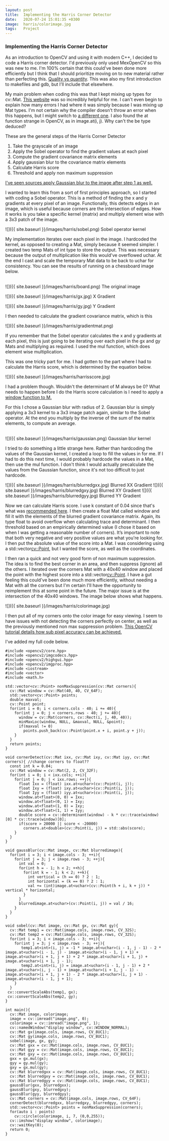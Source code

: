 ```yaml
---
layout: post
title:  Implementing the Harris Corner Detector
date:   2020-07-24 15:01:35 +0300
image:  harris/colorimage.jpg
tags:   Project
---
```


### Implementing the Harris Corner Detector
			
As an introduction to OpenCV and using it with modern C++, I decided to code a Harris corner detector. I'd previously only used MexOpenCV so this was new to me. I'm 100% certain that this could've been done more efficiently but I think that I should prioritize moving on to new material rather than perfecting this. <a href = "https://blog.codinghorror.com/quantity-always-trumps-quality/">Quality vs quantity</a>. This was also my first introduction to makefiles and gdb, but I’ll include that elsewhere.

My main problem when coding this was that I kept mixing up types for cv::Mat. <a href = "http://ninghang.blogspot.com/2012/11/list-of-mat-type-in-opencv.html">This website</a> was so incredibly helpful for me. I can't even begin to explain how many errors I had where it was simply because I was mixing up Mat types. I'm not certain why the compiler doesn't throw an error when this happens, but I might switch to <a href = "https://stackoverflow.com/questions/13546151/opencv-error-for-accessing-cvmat-data">a different one</a>. I also found the at function strange in OpenCV, as in image.at<uchar>(i, j). Why can't the <uchar> be type deduced?  

These are the general steps of the Harris Corner Detector

1.  Take the grayscale of an image
2.  Apply the Sobel operator to find the gradient values at each pixel
3.  Compute the gradient covariance matrix elements
4.  Apply gaussian blur to the covariance matrix elements
5.  Calculate Harris score
6.  Threshold and apply non maximum suppression

<a href = "http://www.ipol.im/pub/art/2018/229/article_lr.pdf"> I've seen sources apply Gaussian blur to the image after step 1 as well. </a>

I wanted to learn this from a sort of first principles approach, so I started with coding a Sobel operator. This is a method of finding the x and y gradients at every pixel of an image. Functionally, this detects edges in an image, which is useful because corners are the intersection of edges. How it works is you take a specific kernel (matrix) and multiply element wise with a 3x3 patch of the image.

![]({{ site.baseurl }}/images/harris/sobel.png)
Sobel operator kernel
			
My implementation iterates over each pixel in the image. I hardcoded the kernel, as opposed to creating a Mat, simply because it seemed simpler.  I created two temp Mats of int type to store the output. This was necessary because the output of multiplication like this would've overflowed uchar. At the end I cast and scale the temporary Mat data to be back to uchar for consistency. You can see the results of running on a chessboard image below.  <br><br>

![]({{ site.baseurl }}/images/harris/board.png)
The original image
			
![]({{ site.baseurl }}/images/harris/gx.jpg)
X Gradient
			
![]({{ site.baseurl }}/images/harris/gy.jpg)
Y Gradient

I then needed to calculate the gradient covariance matrix, which is this
			
![]({{ site.baseurl }}/images/harris/gradientmat.png)

If you remember that the Sobel operator calculates the x and y gradients at each pixel, this is just going to be iterating over each pixel in the gx and gy Mats and multiplying as required. I used the mul function, which does element wise multiplication.

This was one tricky part for me. I had gotten to the part where I had to calculate the Harris score, which is determined by the equation below.
			
![]({{ site.baseurl }}/images/harris/harrisscore.jpg)

I had a problem though. Wouldn't the determinant of M always be 0? What needs to happen before I do the Harris score calculation is I need to apply a <a href = "https://stackoverflow.com/questions/15075239/the-harris-stephens-corner-detection-algorithm-determinant-always-0-zero">window function to M.</a>

For this I chose a Gaussian blur with radius of 2.  Gaussian blur is simply applying a 3x3 kernel to a 3x3 image patch again, similar to the Sobel operator. At the end you multiply by the inverse of the sum of the matrix elements, to compute an average.  <br><br>
			
![]({{ site.baseurl }}/images/harris/gaussian.png)
Gaussian blur kernel
			
I tried to do something a little strange here. Rather than hardcoding the values of the Gaussian kernel, I created a loop to fill the values in for me.  If I had to do this next time, I would probably hardcode the values in a Mat, then use the mul function. I don't think I would actually precalculate the values from the Gaussian function, since it's not too difficult to just hardcode.
			
![]({{ site.baseurl }}/images/harris/blurredgxx.jpg)
Blurred XX Gradient
![]({{ site.baseurl }}/images/harris/blurredgxy.jpg)
Blurred XY Gradient
![]({{ site.baseurl }}/images/harris/blurredgyy.jpg)
Blurred YY Gradient

Now we can calculate Harris score. I use k constant of 0.04 since that's what was <a href = "https://courses.cs.washington.edu/courses/cse576/06sp/notes/HarrisDetector.pdf">recommended here</a>. I then create a float Mat called window and fill it with the elements of the blurred gradient covariance matrix. Again, its type float to avoid overflow when calculating trace and determinant. I then threshold based on an empirically determined value (I chose it based on when I was getting a reasonable number of corners). It’s important to note that both very negative and very positive values are what you're looking for. I then put the absolute value of the score into a Mat. I was considering using a std::vector<cv::Point>, but I wanted the score, as well as the coordinates.

I then ran a quick and not very good form of non maximum suppression. The idea is to find the best corner in an area, and then suppress (ignore) all the others.  I iterated over the corners Mat with a 40x40 window and placed the point with the highest score into a std::vector<cv::Point>. I have a gut feeling this could've been done much more efficiently, without needing a Mat with all the corners but I'm certain I'll have the opportunity to reimplement this at some point in the future. The major issue is at the intersection of the 40x40 windows. The image below shows what happens. 
			
![]({{ site.baseurl }}/images/harris/colorimage.jpg)
			
I then put all of my corners onto the color image for easy viewing. I seem to have issues with not detecting the corners perfectly on center, as well as the previously mentioned non max suppression problem. <a href = "https://opencv-python-tutroals.readthedocs.io/en/latest/py_tutorials/py_feature2d/py_features_harris/py_features_harris.html">This OpenCV tutorial details how sub pixel accuracy can be achieved.</a>
			
I've added my full code below.

```
#include <opencv2/core.hpp>
#include <opencv2/imgcodecs.hpp>
#include <opencv2/highgui.hpp>
#include <opencv2/imgproc.hpp>
#include <iostream>
#include <vector>
#include <math.h>

std::vector<cv::Point> nonMaxSuppression(cv::Mat corners){
  cv::Mat window = cv::Mat(40, 40, CV_64F);
  std::vector<cv::Point> points;
  double maxval;
  cv::Point point;
  for(int i = 0; i < corners.cols - 40; i += 40){
    for(int j = 0; j < corners.rows - 40; j += 40){
      window = cv::Mat(corners, cv::Rect(i, j, 40, 40));
      minMaxLoc(window, NULL, &maxval, NULL, &point);
      if(maxval != 0)
        points.push_back(cv::Point(point.x + i, point.y + j));
    }
  }
  return points;
}

void cornerDetect(cv::Mat ixx, cv::Mat ixy, cv::Mat iyy, cv::Mat corners){ //change corners to float??
  const int k = 0.04;
  cv::Mat window = cv::Mat(2, 2, CV_32F);
  for(int i = 0; i < ixx.cols; ++i){
    for(int j = 0; j < ixx.rows; ++j){
      float Ixx = (float) ixx.at<uchar>(cv::Point(i, j));
      float Ixy = (float) ixy.at<uchar>(cv::Point(i, j));
      float Iyy = (float) iyy.at<uchar>(cv::Point(i, j));
      window.at<float>(0, 0) = Ixx;
      window.at<float>(0, 1) = Ixy;
      window.at<float>(1, 0) = Ixy;
      window.at<float>(1, 1) = Iyy;
      double score = cv::determinant(window) - k * cv::trace(window)[0] * cv::trace(window)[0];
      if(score > 20000 || score < -20000)
        corners.at<double>(cv::Point(i, j)) = std::abs(score);
    }
  }
}

void gaussBlur(cv::Mat image, cv::Mat blurredimage){
  for(int i = 3; i < image.cols - 3; ++i){
    for(int j = 3; j < image.rows - 3; ++j){
      int val = 0;
      for(int h = - 1; h < 2; ++h){
        for(int k = - 1; k < 2; ++k){
          int vertical = (h == 0) ? 2 : 1;
          int horizontal = (k == 0) ? 2 : 1;
          val += (int)image.at<uchar>(cv::Point(h + i, k + j)) * vertical * horizontal;
        }
      }
      blurredimage.at<uchar>(cv::Point(i, j)) = val / 16; 
    }
  }
}

void sobel(cv::Mat image, cv::Mat gx, cv::Mat gy){
  cv::Mat temp1 = cv::Mat(image.cols, image.rows, CV_32S);
  cv::Mat temp2 = cv::Mat(image.cols, image.rows, CV_32S);
  for(int i = 3; i < image.cols - 3; ++i){
    for(int j = 3; j < image.rows - 3; ++j){
       temp1.at<int>(i, j) = -1 * image.at<uchar>(i - 1, j - 1) - 2 * image.at<uchar>(i - 1, j) - image.at<uchar>(i - 1, j + 1) + image.at<uchar>(i + 1, j + 1) + 2 * image.at<uchar>(i + 1, j) + image.at<uchar>(i + 1, j - 1);
       temp2.at<int>(i, j) = image.at<uchar>(i - 1, j - 1) + 2 * image.at<uchar>(i, j - 1) + image.at<uchar>(i + 1, j - 1) - image.at<uchar>(i + 1, j + 1) - 2 * image.at<uchar>(i, j + 1) - image.at<uchar>(i - 1, j + 1);
    }
  }
 cv::convertScaleAbs(temp1, gx);
 cv::convertScaleAbs(temp2, gy);
}

int main(){
  cv::Mat image, colorimage;
  image = cv::imread("image.png", 0);
  colorimage = cv::imread("image.png", 1);
  cv::namedWindow("display window", cv::WINDOW_NORMAL);
  cv::Mat gx(image.cols, image.rows, CV_8UC1);
  cv::Mat gy(image.cols, image.rows, CV_8UC1);
  sobel(image, gx, gy);
  cv::Mat gxx = cv::Mat(image.cols, image.rows, CV_8UC1);
  cv::Mat gyy = cv::Mat(image.cols, image.rows, CV_8UC1);
  cv::Mat gxy = cv::Mat(image.cols, image.rows, CV_8UC1);
  gxx = gx.mul(gx);
  gyy = gy.mul(gy);
  gxy = gx.mul(gy);
  cv::Mat blurredgxx = cv::Mat(image.cols, image.rows, CV_8UC1);
  cv::Mat blurredgxy = cv::Mat(image.cols, image.rows, CV_8UC1); 
  cv::Mat blurredgyy = cv::Mat(image.cols, image.rows, CV_8UC1);
  gaussBlur(gxx, blurredgxx);
  gaussBlur(gxy, blurredgxy); 
  gaussBlur(gyy, blurredgyy);
  cv::Mat corners = cv::Mat(image.cols, image.rows, CV_64F);
  cornerDetect(blurredgxx, blurredgxy, blurredgyy, corners);
  std::vector<cv::Point> points = nonMaxSuppression(corners);
  for(auto i : points)
    cv::circle(colorimage, i, 7, (0,0,255));
  cv::imshow("display window", colorimage);
  cv::waitKey(0);
  return 0;
}
```
